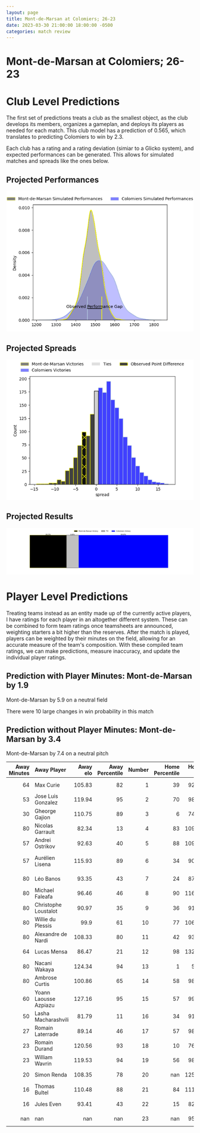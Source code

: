 ```yaml
---  
layout: page  
title: Mont-de-Marsan at Colomiers; 26-23  
date: 2023-03-30 21:00:00 18:00:00 -0500  
categories: match review  
---
```

# Mont-de-Marsan at Colomiers; 26-23

# Club Level Predictions


The first set of predictions treats a club as the smallest object, as the club develops its members, organizes a gameplan, and deploys its players as needed for each match. This club model has a prediction of 0.565, which translates to predicting Colomiers to win by 2.3.

Each club has a rating and a rating deviation (simiar to a Glicko system), and expected performances can be generated. This allows for simulated matches and spreads like the ones below.
## Projected Performances


![Projected Performances](plots/performances_2023-03-30-Colomiers-Mont-de-Marsan.png)
## Projected Spreads


![Projected Spreads](plots/spreads_2023-03-30-Colomiers-Mont-de-Marsan.png)
## Projected Results


![Projected Results](plots/resultbar_2023-03-30-Colomiers-Mont-de-Marsan.png)
# Player Level Predictions


Treating teams instead as an entity made up of the currently active players, I have ratings for each player in an altogether different system. These can be combined to form team ratings once teamsheets are announced, weighting starters a bit higher than the reserves. After the match is played, players can be weighted by their minutes on the field, allowing for an accurate measure of the team's composition. With these compiled team ratings, we can make predictions, measure inaccuracy, and update the individual player ratings.
## Prediction with Player Minutes: Mont-de-Marsan by 1.9


Mont-de-Marsan by 5.9 on a neutral field

There were 10 large changes in win probability in this match
## Prediction without Player Minutes: Mont-de-Marsan by 3.4


Mont-de-Marsan by 7.4 on a neutral pitch



|   Away Minutes | Away Player           |   Away elo |   Away Percentile |   Number |   Home Percentile |   Home elo | Home Player           |   Home Minutes |
|---------------:|:----------------------|-----------:|------------------:|---------:|------------------:|-----------:|:----------------------|---------------:|
|             64 | Max Curie             |     105.83 |                82 |        1 |                39 |      92.47 | Thomas Dubois         |             54 |
|             53 | Jose Luis Gonzalez    |     119.94 |                95 |        2 |                70 |      98.39 | Andrew Ready          |             54 |
|             30 | Gheorge Gajion        |     110.75 |                89 |        3 |                 6 |      74.85 | Hugo Pirlet           |             46 |
|             80 | Nicolas Garrault      |      82.34 |                13 |        4 |                83 |     109.66 | Jean Thomas           |             80 |
|             57 | Andrei Ostrikov       |      92.63 |                40 |        5 |                88 |     109.95 | Maxime Granouillet    |             68 |
|             57 | Aurélien Lisena       |     115.93 |                89 |        6 |                34 |      90.32 | Pierre-Samuel Pacheco |             60 |
|             80 | Léo Banos             |      93.35 |                43 |        7 |                24 |      87.41 | Waël Ponpon           |             80 |
|             80 | Michael Faleafa       |      96.46 |                46 |        8 |                90 |     116.49 | Aldric Lescure        |             80 |
|             80 | Christophe Loustalot  |      90.97 |                35 |        9 |                36 |      91.25 | Ugo Seguela           |             76 |
|             80 | Willie du Plessis     |      99.9  |                61 |       10 |                77 |     106.92 | Maxime Javaux         |             60 |
|             80 | Alexandre de Nardi    |     108.33 |                80 |       11 |                42 |      93.09 | Alexis Palisson       |             80 |
|             64 | Lucas Mensa           |      86.47 |                21 |       12 |                98 |     132.93 | Paul Pimienta         |             80 |
|             80 | Nacani Wakaya         |     124.34 |                94 |       13 |                 1 |      54.5  | Victor Moro           |             60 |
|             80 | Ambrose Curtis        |     100.86 |                65 |       14 |                58 |      98.56 | Valentin Saurs        |             80 |
|             60 | Yoann Laousse Azpiazu |     127.16 |                95 |       15 |                57 |      99.01 | Thomas Girard         |             80 |
|             50 | Lasha Macharashvili   |      81.79 |                11 |       16 |                34 |      91.15 | Marco Fepulea'i       |             34 |
|             27 | Romain Laterrade      |      89.14 |                46 |       17 |                57 |      98.62 | Hikawera Elliot       |             26 |
|             23 | Romain Durand         |     120.56 |                93 |       18 |                10 |      76.63 | Hugo Djehi            |             26 |
|             23 | William Wavrin        |     119.53 |                94 |       19 |                56 |      98.15 | Johan Deysel          |             20 |
|             20 | Simon Renda           |     108.35 |                78 |       20 |               nan |     125.97 | Romain Bezian         |             20 |
|             16 | Thomas Bultel         |     110.48 |                88 |       21 |                84 |     111.35 | Max Auriac            |             20 |
|             16 | Jules Even            |      93.41 |                43 |       22 |                15 |      82.58 | Jack Whetton          |             12 |
|            nan | nan                   |     nan    |               nan |       23 |               nan |      95.17 | Arthur Diaz           |              4 |

